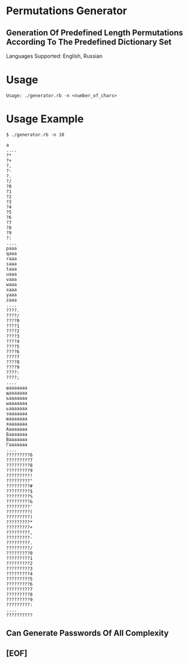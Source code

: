 # Permutations Generator

## Generation Of Predefined Length Permutations According To The Predefined Dictionary Set

Languages Supported: English, Russian

# Usage 

```
Usage: ./generator.rb -n <number_of_chars>
```

# Usage Example 

```
$ ./generator.rb -n 10

a
....
?*
?+
?,
?-
?.
?/
?0
?1
?2
?3
?4
?5
?6
?7
?8
?9
?:
....
pааа
qааа
rааа
sааа
tааа
uааа
vааа
wааа
xааа
yааа
zааа
....
????.
????/
????0
????1
????2
????3
????4
????5
????6
????7
????8
????9
????:
????;
....
шааааааа
щааааааа
ъааааааа
ыааааааа
ьааааааа
эааааааа
юааааааа
яааааааа
Аааааааа
Бааааааа
Вааааааа
Гааааааа
....
?????????6
?????????7
?????????8
?????????9
?????????!
?????????"
?????????#
?????????$
?????????%
?????????&
?????????'
?????????(
?????????)
?????????*
?????????+
?????????,
?????????-
?????????.
?????????/
?????????0
?????????1
?????????2
?????????3
?????????4
?????????5
?????????6
?????????7
?????????8
?????????9
?????????:
....
??????????
```

## Can Generate Passwords Of All Complexity

## [EOF]
